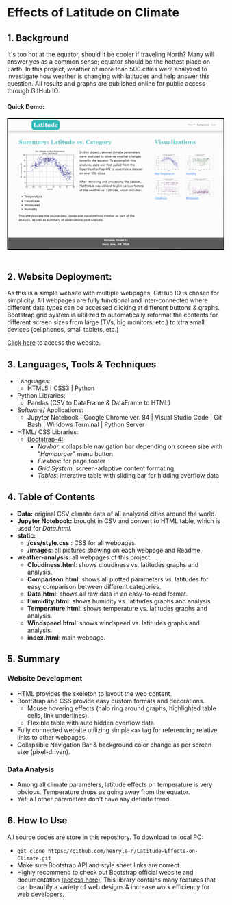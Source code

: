 # Effects of Latitude on Climate
## 1. Background
It's too hot at the equator, should it be cooler if traveling North? Many will answer yes as a common sense; equator should be the hottest place on Earth. In this project, weather of more than 500 cities were analyzed to investigate how weather is changing with latitudes and help answer this question. All results and graphs are published online for public access through GitHub IO.
 <br>

#### Quick Demo:

<div align="center" >
<img style="border: 2px solid black" src="./static/images/demo.gif" width=700px/>
</div>

 <br>

## 2. Website Deployment:
As this is a simple website with multiple webpages, GitHub IO is chosen for simplicity. All webpages are fully functional and inter-connected where different data types can be accessed clicking at different buttons & graphs. Bootstrap grid system is ultilized to automatically reformat the contents for different screen sizes from large (TVs, big monitors, etc.) to xtra small devices (cellphones, small tablets, etc.)

<a href="https://henryle-n.github.io/Latitude-Effects-on-Climate/weather-analysis/index.html  ">Click here</a> to access the website.

  
## 3. Languages, Tools & Techniques  
* Languages:
  * HTML5 | CSS3 | Python 
* Python Libraries:
  * Pandas (CSV to DataFrame & DataFrame to HTML)
* Software/ Applications:
  * Jupyter Notebook | Google Chrome ver. 84 | Visual Studio Code | Git Bash | Windows Terminal | Python Server
* HTML/ CSS Libraries:
  * <a href="https://getbootstrap.com/docs/4.5/getting-started/introduction/">Bootstrap-4:</a>  
    * *Navbar*: collapsible navigation bar depending on screen size with "_Hamburger_" menu button
    * *Flexbox*: for page footer  
    * *Grid System*: screen-adaptive content formating
    * *Tables*: interative table with sliding bar for hidding overflow data
  

## 4. Table of Contents  
* **Data:** original CSV climate data of all analyzed cities around the world.
* **Jupyter Notebook:** brought in CSV and convert to HTML table, which is used for _Data.html_.
* **static:**
  * **/css/style.css** : CSS for all webpages.
  * **/images**: all pictures showing on each webpage and Readme.
* **weather-analysis:** all webpages of this project: 
  * **Cloudiness.html**: shows cloudiness vs. latitudes graphs and analysis.  
  * **Comparison.html**: shows all plotted parameters vs. latitudes for easy comparison between different categories.
  * **Data.html**: shows all raw data in an easy-to-read format.
  * **Humidity.html**: shows humidity vs. latitudes graphs and analysis.  
  * **Temperature.html**: shows temperature vs. latitudes graphs and analysis.  
  * **Windspeed.html**: shows windspeed vs. latitudes graphs and analysis. 
  * **index.html**: main webpage. 

## 5. Summary
### Website Development
* HTML provides the skeleton to layout the web content.
* BootStrap and CSS provide easy custom formats and decorations.
  * Mouse hovering effects (halo ring around graphs, highlighted table cells, link underlines).
  * Flexible table with auto hidden overflow data.
* Fully connected website utilizing simple `<a>` tag for referencing relative links to other webpages.
* Collapsible Navigation Bar & background color change as per screen size (pixel-driven).  

### Data Analysis
* Among all climate parameters, latitude effects on temperature is very obvious. Temperature drops as going away from the equator.
* Yet, all other parameters don't have any definite trend.
 
## 6. How to Use
All source codes are store in this repository. To download to local PC:
* `git clone https://github.com/henryle-n/Latitude-Effects-on-Climate.git` 
* Make sure Bootstrap API and style sheet links are correct.
* Highly recommend to check out Bootstrap official website and documentation <a href="https://getbootstrap.com/docs/4.5/getting-started/introduction/">(access here)</a>. This library contains many features that can beautify a variety of web designs & increase work efficiency for web developers.
